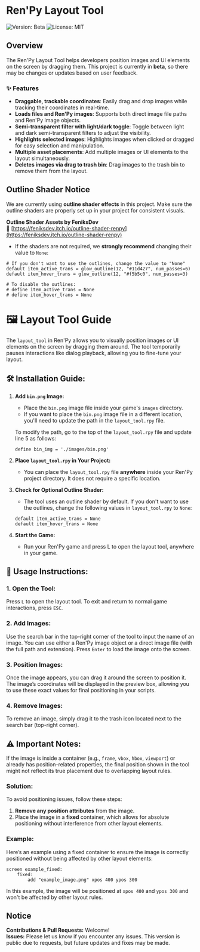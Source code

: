 # Ren'Py Layout Tool

![Version: Beta](https://img.shields.io/badge/Version-Beta-blue) ![License: MIT](https://img.shields.io/badge/License-MIT-green)

## Overview

The Ren'Py Layout Tool helps developers position images and UI elements on the screen by dragging them. This project is currently in **beta**, so there may be changes or updates based on user feedback.

### ✨ Features
- **Draggable, trackable coordinates**: Easily drag and drop images while tracking their coordinates in real-time.
- **Loads files and Ren'Py images**: Supports both direct image file paths and Ren'Py image objects.
- **Semi-transparent filter with light/dark toggle**: Toggle between light and dark semi-transparent filters to adjust the visibility.
- **Highlights selected images**: Highlights images when clicked or dragged for easy selection and manipulation.
- **Multiple asset placements**: Add multiple images or UI elements to the layout simultaneously.
- **Deletes images via drag to trash bin**: Drag images to the trash bin to remove them from the layout.

## Outline Shader Notice

We are currently using **outline shader effects** in this project. Make sure the outline shaders are properly set up in your project for consistent visuals. 

**Outline Shader Assets by FeniksDev**  
🔗 [https://feniksdev.itch.io/outline-shader-renpy](https://feniksdev.itch.io/outline-shader-renpy)

- If the shaders are not required, we **strongly recommend** changing their value to `None`:

```renpy
# If you don't want to use the outlines, change the value to "None"
default item_active_trans = glow_outline(12, "#11d427", num_passes=6)
default item_hover_trans = glow_outline(12, "#f5b5c0", num_passes=3)

# To disable the outlines:
# define item_active_trans = None
# define item_hover_trans = None
```

# 🖼️ Layout Tool Guide

The `layout_tool` in Ren'Py allows you to visually position images or UI elements on the screen by dragging them around. The tool temporarily pauses interactions like dialog playback, allowing you to fine-tune your layout.

## 🛠️ Installation Guide:

1. **Add `bin.png` Image:**
   - Place the `bin.png` image file inside your game's `images` directory.
   - If you want to place the `bin.png` image file in a different location, you'll need to update the path in the `layout_tool.rpy` file.
   
   To modify the path, go to the top of the `layout_tool.rpy` file and update line 5 as follows:
   ```renpy
   define bin_img = './images/bin.png'
    ```
2. **Place `layout_tool.rpy` in Your Project:**
   - You can place the `layout_tool.rpy` file **anywhere** inside your Ren'Py project directory. It does not require a specific location.

3. **Check for Optional Outline Shader:**
   - The tool uses an outline shader by default. If you don't want to use the outlines, change the following values in `layout_tool.rpy` to `None`:
   ```renpy
   default item_active_trans = None
   default item_hover_trans = None

4. **Start the Game:**
    - Run your Ren'Py game and press L to open the layout tool, anywhere in your game.

## 🔧 Usage Instructions:

### 1. Open the Tool:
Press `L` to open the layout tool. To exit and return to normal game interactions, press `ESC`.

### 2. Add Images:
Use the search bar in the top-right corner of the tool to input the name of an image. You can use either a Ren'Py image object or a direct image file (with the full path and extension). Press `Enter` to load the image onto the screen.

### 3. Position Images:
Once the image appears, you can drag it around the screen to position it. The image’s coordinates will be displayed in the preview box, allowing you to use these exact values for final positioning in your scripts.

### 4. Remove Images:
To remove an image, simply drag it to the trash icon located next to the search bar (top-right corner).

## ⚠️ Important Notes:
If the image is inside a container (e.g., `frame`, `vbox`, `hbox`, `viewport`) or already has position-related properties, the final position shown in the tool might not reflect its true placement due to overlapping layout rules.

### Solution:
To avoid positioning issues, follow these steps:

1. **Remove any position attributes** from the image.
2. Place the image in a **fixed** container, which allows for absolute positioning without interference from other layout elements.

### Example:
Here’s an example using a fixed container to ensure the image is correctly positioned without being affected by other layout elements:

```renpy
screen example_fixed:
    fixed:
        add "example_image.png" xpos 400 ypos 300
```

In this example, the image will be positioned at `xpos 400` and `ypos 300` and won't be affected by other layout rules.

## Notice

**Contributions & Pull Requests:** Welcome!  
**Issues:** Please let us know if you encounter any issues. This version is public due to requests, but future updates and fixes may be made.
